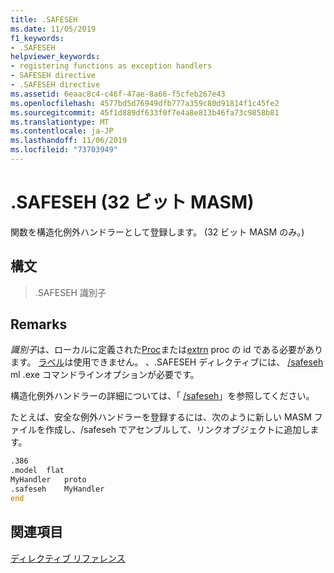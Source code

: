 ```yaml
---
title: .SAFESEH
ms.date: 11/05/2019
f1_keywords:
- .SAFESEH
helpviewer_keywords:
- registering functions as exception handlers
- SAFESEH directive
- .SAFESEH directive
ms.assetid: 6eaac8c4-c46f-47ae-8a66-f5cfeb267e43
ms.openlocfilehash: 4577bd5d76949dfb777a359c80d91814f1c45fe2
ms.sourcegitcommit: 45f1d889df633f0f7e4a8e813b46fa73c9858b81
ms.translationtype: MT
ms.contentlocale: ja-JP
ms.lasthandoff: 11/06/2019
ms.locfileid: "73703949"
---
```

# <a name="safeseh-32-bit-masm"></a>.SAFESEH (32 ビット MASM)

関数を構造化例外ハンドラーとして登録します。 (32 ビット MASM のみ。)

## <a name="syntax"></a>構文

> .SAFESEH 識別子

## <a name="remarks"></a>Remarks

*識別子*は、ローカルに定義された[Proc](../../assembler/masm/proc.md)または[extrn](../../assembler/masm/extrn.md) proc の id である必要があります。 [ラベル](../../assembler/masm/label-masm.md)は使用できません。 、.SAFESEH ディレクティブには、 [/safeseh](../../assembler/masm/ml-and-ml64-command-line-reference.md) ml .exe コマンドラインオプションが必要です。

構造化例外ハンドラーの詳細については、「 [/safeseh](../../build/reference/safeseh-image-has-safe-exception-handlers.md)」を参照してください。

たとえば、安全な例外ハンドラーを登録するには、次のように新しい MASM ファイルを作成し、/safeseh でアセンブルして、リンクオブジェクトに追加します。

```asm
.386
.model  flat
MyHandler   proto
.safeseh    MyHandler
end
```

## <a name="see-also"></a>関連項目

[ディレクティブ リファレンス](../../assembler/masm/directives-reference.md)<br/>